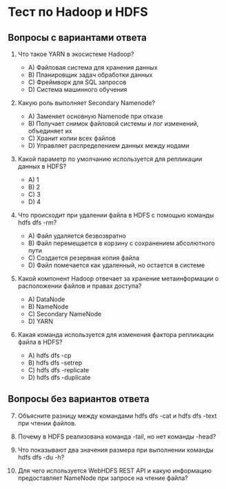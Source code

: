 # Тест по Hadoop и HDFS

## Вопросы с вариантами ответа

1. Что такое YARN в экосистеме Hadoop?
   - A) Файловая система для хранения данных
   - B) Планировщик задач обработки данных
   - C) Фреймворк для SQL запросов
   - D) Система машинного обучения

2. Какую роль выполняет Secondary Namenode?
   - A) Заменяет основную Namenode при отказе
   - B) Получает снимок файловой системы и лог изменений, объединяет их
   - C) Хранит копии всех файлов
   - D) Управляет распределением данных между нодами

3. Какой параметр по умолчанию используется для репликации данных в HDFS?
   - A) 1
   - B) 2
   - C) 3
   - D) 4

4. Что происходит при удалении файла в HDFS с помощью команды hdfs dfs -rm?
   - A) Файл удаляется безвозвратно
   - B) Файл перемещается в корзину с сохранением абсолютного пути
   - C) Создается резервная копия файла
   - D) Файл помечается как удаленный, но остается в системе

5. Какой компонент Hadoop отвечает за хранение метаинформации о расположении файлов и правах доступа?
   - A) DataNode
   - B) NameNode
   - C) Secondary NameNode
   - D) YARN

6. Какая команда используется для изменения фактора репликации файла в HDFS?
   - A) hdfs dfs -cp
   - B) hdfs dfs -setrep
   - C) hdfs dfs -replicate
   - D) hdfs dfs -duplicate

## Вопросы без вариантов ответа

7. Объясните разницу между командами hdfs dfs -cat и hdfs dfs -text при чтении файлов.

8. Почему в HDFS реализована команда -tail, но нет команды -head?

9. Что показывают два значения размера при выполнении команды hdfs dfs -du -h?

10. Для чего используется WebHDFS REST API и какую информацию предоставляет NameNode при запросе на чтение файла?